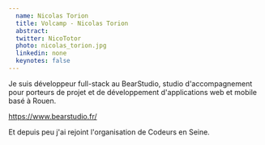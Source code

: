 ```yaml
---
  name: Nicolas Torion
  title: Volcamp - Nicolas Torion
  abstract: 
  twitter: NicoTotor
  photo: nicolas_torion.jpg
  linkedin: none
  keynotes: false
---
```

Je suis développeur full-stack au BearStudio, studio d'accompagnement pour porteurs de projet et de développement d'applications web et mobile basé à Rouen.

https://www.bearstudio.fr/

Et depuis peu j'ai rejoint l'organisation de Codeurs en Seine.
